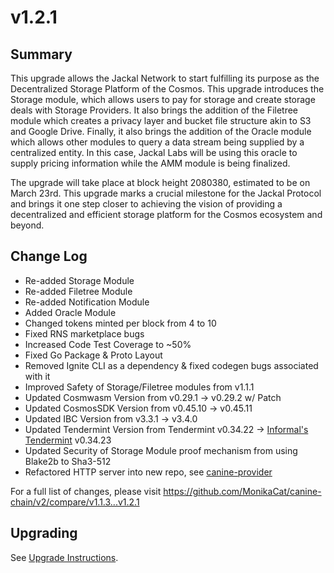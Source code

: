 # v1.2.1
## Summary
This upgrade allows the Jackal Network to start fulfilling its purpose as the Decentralized Storage Platform of the 
Cosmos. This upgrade introduces the Storage module, which allows users to pay for storage and create storage deals with 
Storage Providers. It also brings the addition of the Filetree module which creates a privacy layer and bucket file 
structure akin to S3 and Google Drive. Finally, it also brings the addition of the Oracle module which allows other 
modules to query a data stream being supplied by a centralized entity. In this case, Jackal Labs will be using this 
oracle to supply pricing information while the AMM module is being finalized.

The upgrade will take place at block height 2080380, estimated to be on March 23rd. This upgrade marks a crucial 
milestone for the Jackal Protocol and brings it one step closer to achieving the vision of providing a decentralized and 
efficient storage platform for the Cosmos ecosystem and beyond.
## Change Log
* Re-added Storage Module
* Re-added Filetree Module
* Re-added Notification Module
* Added Oracle Module
* Changed tokens minted per block from 4 to 10
* Fixed RNS marketplace bugs
* Increased Code Test Coverage to ~50%
* Fixed Go Package & Proto Layout
* Removed Ignite CLI as a dependency & fixed codegen bugs associated with it
* Improved Safety of Storage/Filetree modules from v1.1.1
* Updated Cosmwasm Version from v0.29.1 -> v0.29.2 w/ Patch
* Updated CosmosSDK Version from v0.45.10 -> v0.45.11
* Updated IBC Version from v3.3.1 -> v3.4.0
* Updated Tendermint Version from Tendermint v0.34.22 -> [Informal's Tendermint](https://github.com/tendermint/tendermint/issues/9972) v0.34.23 
* Updated Security of Storage Module proof mechanism from using Blake2b to Sha3-512
* Refactored HTTP server into new repo, see [canine-provider](https://github.com/JackalLabs/canine-provider)

For a full list of changes, please visit https://github.com/MonikaCat/canine-chain/v2/compare/v1.1.3...v1.2.1

## Upgrading
See [Upgrade Instructions](https://github.com/MonikaCat/canine-chain/v2/blob/master/upgrades/v1.2.0.md).
